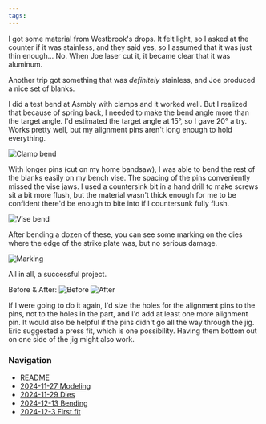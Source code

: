 ```yaml
---
tags:
---
```

I got some material from Westbrook's drops. It felt light, so I asked at the counter if it was stainless, and they said yes, so I assumed that it was just thin enough... No. When Joe laser cut it, it became clear that it was aluminum.

Another trip got something that was *definitely* stainless, and Joe produced a nice set of blanks.

I did a test bend at Asmbly with clamps and it worked well. But I realized that because of spring back, I needed to make the bend angle more than the target angle. I'd estimated the target angle at 15°, so I gave 20° a try. Works pretty well, but my alignment pins aren't long enough to hold everything.

![Clamp bend](https://live.staticflickr.com/65535/54209840034_c94404befc_4k.jpg)

With longer pins (cut on my home bandsaw), I was able to bend the rest of the blanks easily on my bench vise. The spacing of the pins conveniently missed the vise jaws. I used a countersink bit in a hand drill to make screws sit a bit more flush, but the material wasn't thick enough for me to be confident there'd be enough to bite into if I countersunk fully flush.

![Vise bend](https://live.staticflickr.com/65535/54210007120_89ef466784_4k.jpg)

After bending a dozen of these, you can see some marking on the dies where the edge of the strike plate was, but no serious damage.

![Marking](https://live.staticflickr.com/65535/54209834428_bfc418cedc_4k.jpg)

All in all, a successful project.

Before & After:
![Before](https://live.staticflickr.com/65535/54209884229_b894cfb4c9_c.jpg) ![After](https://live.staticflickr.com/65535/54210006795_59afebafc4_c.jpg)

If I were going to do it again, I'd size the holes for the alignment pins to the pins, not to the holes in the part, and I'd add at least one more alignment pin. It would also be helpful if the pins didn't go all the way through the jig. Eric suggested a press fit, which is one possibility. Having them bottom out on one side of the jig might also work.



### Navigation
* [README](README.md)
* [2024-11-27 Modeling](2024-11-27%20Modeling.md)
* [2024-11-29 Dies](2024-11-29%20Dies.md)
* [2024-12-13 Bending](2024-12-13%20Bending.md)
* [2024-12-3 First fit](2024-12-3%20First%20fit.md)

